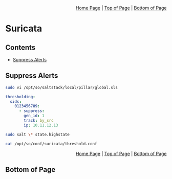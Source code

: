 <p align="right">
  <a href="/README.md">Home Page</a> |
  <a href="/00-prerequisites/security-onion/suricata.md#contents">Top of Page</a> |
  <a href="/00-prerequisites/security-onion/suricata.md#bottom-of-page">Bottom of Page</a>
</p>

# Suricata

## Contents
* [Suppress Alerts](#suppress-alerts)

## Suppress Alerts
```bash
sudo vi /opt/so/saltstack/local/pillar/global.sls
```
```yaml
thresholding:
  sids:
    0123456789:
      - suppress:
        gen_id: 1
        track: by_src
        ip: 10.11.12.13
```
```bash
sudo salt \* state.highstate
```
```bash
cat /opt/so/conf/suricata/threshold.conf
```

<p align="right">
  <a href="/README.md">Home Page</a> |
  <a href="/00-prerequisites/security-onion/suricata.md#contents">Top of Page</a> |
  <a href="/00-prerequisites/security-onion/suricata.md#bottom-of-page">Bottom of Page</a>
</p>

## Bottom of Page

